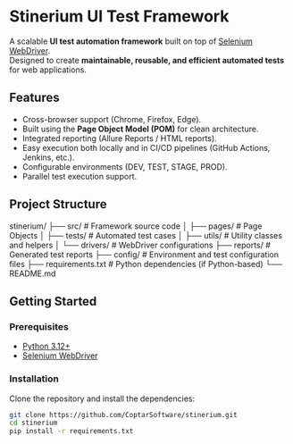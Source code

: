 # Stinerium UI Test Framework

A scalable **UI test automation framework** built on top of [Selenium WebDriver](https://www.selenium.dev/).  
Designed to create **maintainable, reusable, and efficient automated tests** for web applications.

## Features

- Cross-browser support (Chrome, Firefox, Edge).
- Built using the **Page Object Model (POM)** for clean architecture.
- Integrated reporting (Allure Reports / HTML reports).
- Easy execution both locally and in CI/CD pipelines (GitHub Actions, Jenkins, etc.).
- Configurable environments (DEV, TEST, STAGE, PROD).
- Parallel test execution support.

## Project Structure
stinerium/
├── src/ # Framework source code
│ ├── pages/ # Page Objects
│ ├── tests/ # Automated test cases
│ ├── utils/ # Utility classes and helpers
│ └── drivers/ # WebDriver configurations
├── reports/ # Generated test reports
├── config/ # Environment and test configuration files
├── requirements.txt # Python dependencies (if Python-based)
└── README.md

## Getting Started

### Prerequisites

- [Python 3.12+](https://www.python.org/)
- [Selenium WebDriver](https://pypi.org/project/selenium/)

### Installation

Clone the repository and install the dependencies:

```bash
git clone https://github.com/CoptarSoftware/stinerium.git
cd stinerium
pip install -r requirements.txt
```
